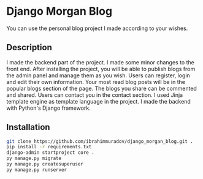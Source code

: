 # Django Morgan Blog

You can use the personal blog project I made according to your wishes.

## Description

I made the backend part of the project. I made some minor changes to the front end. After installing the project, you will be able to publish blogs from the admin panel and manage them as you wish. Users can register, login and edit their own information. Your most read blog posts will be in the popular blogs section of the page. The blogs you share can be commented and shared. Users can contact you in the contact section.
I used Jinja template engine as template language in the project. I made the backend with Python's Django framework.

## Installation

```bash
git clone https://github.com/ibrahimmuradov/django_morgan_blog.git .
pip install -r requirements.txt
django-admin startproject core . 
py manage.py migrate
py manage.py createsuperuser
py manage.py runserver
```
